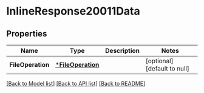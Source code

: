 # InlineResponse20011Data

## Properties
Name | Type | Description | Notes
------------ | ------------- | ------------- | -------------
**FileOperation** | [***FileOperation**](FileOperation.md) |  | [optional] [default to null]

[[Back to Model list]](../README.md#documentation-for-models) [[Back to API list]](../README.md#documentation-for-api-endpoints) [[Back to README]](../README.md)

